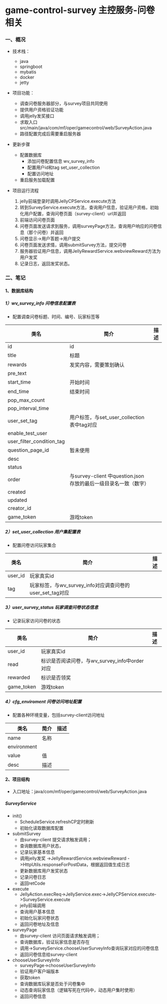 # game-control-survey 主控服务-问卷相关

### 一、概况

* 技术栈：
  * java
  * springboot
  * mybatis
  * docker
  * jetty
* 项目功能：
  * 调查问卷服务器部分，与survey项目共同使用
  * 提供用户资格验证功能
  * 调用jelly发奖接口
  * 求取入口src/main/java/com/mf/oper/gamecontrol/web/SurveyAction.java
  * 路径配置完成后需要重启服务器
* 更新步骤
  * 配置数据库
    * 添加问卷配置信息 wv_survey_info
    * 配置用户id和tag set_user_collection
    * 配置访问地址
  * 重启服务加载配置

* 项目运行流程
  1. jelly前端登录时调用JellyCPService.execute方法
  2. 转到SurveyService.execute方法，查询用户信息，验证用户资格，初始化用户配置，查询问卷页面（survey-client）url并返回
  3. 前端访问问卷页面
  4. 问卷页面发送请求到服务，调用surveyPage方法，查询用户响应的问卷信息（那个问卷）并返回
  5. 问卷显示->用户答题->用户提交
  6. 问卷页面发送求情，调用submitSurvey方法，提交问卷
  7. 服务器验证用户信息，调用JellyRewardService.webviewReward方法为用户发奖
  8. 记录日志，返回发奖状态。

### 二、笔记

#### 1、数据库结构

##### 1）wv_survey_info 问卷信息配置表

* 配置调查问卷标题、时间、编号、玩家标签等

| 类名                      | 简介                                                         | 描述 |
| ------------------------- | ------------------------------------------------------------ | ---- |
| id                        | id                                                           |      |
| title                     | 标题                                                         |      |
| rewards                   | 发奖内容，需要策划确认                                       |      |
| pre_text                  |                                                              |      |
| start_time                | 开始时间                                                     |      |
| end_time                  | 结束时间                                                     |      |
| pop_max_count             |                                                              |      |
| pop_interval_time         |                                                              |      |
| user_set_tag              | 用户标签，与set_user_collection表中tag对应                   |      |
| enable_test_user          |                                                              |      |
| user_filter_condition_tag |                                                              |      |
| question_page_id          | 暂未使用                                                     |      |
| desc                      |                                                              |      |
| status                    |                                                              |      |
| order                     | 与survey-client 中question.json存放的最后一级目录名一致（数字） |      |
| created                   |                                                              |      |
| updated                   |                                                              |      |
| creator_id                |                                                              |      |
| game_token                | 游戏token                                                    |      |

##### 2）set_user_collection 用户集配置表

* 配置问卷访问玩家集合

| 类名    | 简介                                                     | 描述 |
| ------- | -------------------------------------------------------- | ---- |
| user_id | 玩家真实id                                               |      |
| tag     | 玩家标签，与wv_survey_info对应调查问卷的user_set_tag对应 |      |

##### 3）user_survey_status 玩家调查问卷状态信息

* 记录玩家访问问卷的状态

| 类名       | 简介                                          | 描述 |
| ---------- | --------------------------------------------- | ---- |
| user_id    | 玩家真实id                                    |      |
| read       | 标识是否阅读问卷，与wv_survey_info中order对应 |      |
| rewarded   | 标识是否领奖                                  |      |
| game_token | 游戏token                                     |      |

##### 4）cfg_enviroment 问卷访问地址配置

* 配置各种环境变量，包括survey-client访问地址

| 类名        | 简介 | 描述 |
| ----------- | ---- | ---- |
| name        | 名称 |      |
| environment |      |      |
| value       | 值   |      |
| desc        | 描述 |      |

#### 2、项目结构

* 入口地址：java/com/mf/oper/gamecontrol/web/SurveyAction.java

##### SurveyService

* init() 
  * ScheduleService.refreshCP定时刷新
  * 初始化读取数据库配置
* submitSurvey
  * 由survey-client 提交请求触发调用；
  * 查询数据库用户状态，
  * 记录玩家基本信息
  * 调用jelly发奖 ->JellyRewardService.webviewReward ->HttpUtils.responseForPostData，根据返回值生成日志
  * 更新数据库用户发奖状态
  * 记录问卷日志
  * 返回retCode
* execute
  * JellyAction.execReq->JellyService.exec->JellyCPService.execute->SurveyService.execute
  * jelly前端调用
  * 查询用户基本信息
  * 初始化玩家问卷状态
  * 返回问卷地址及信息
* surveyPage
  * 由survey-client 访问页面请求触发调用；
  * 查询数据库，验证玩家信息是否存在
  * 调用->SurveyService.chooseUserSurveyInfo查询玩家对应的问卷信息
  * 返回问卷信息给survey-client
* chooseUserSurveyInfo
  * surveyPage->chooseUserSurveyInfo
  * 验证用户客户端版本
  * 获取token
  * 查询数据库玩家是否处于问卷集中
  * 动态查询玩家信息（逻辑写死在代码中，动态用户集时使用）
  * 返回问卷信息